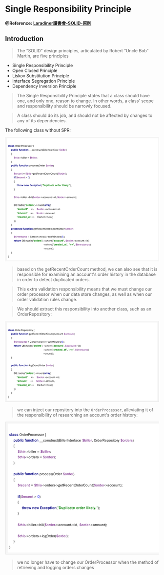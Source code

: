 # Single Responsibility Principle #

**@Reference: [Laradiner讀書會-SOLID-原則](http://blog.dj1020.net/Laradiner%E8%AE%80%E6%9B%B8%E6%9C%83-SOLID-%E5%8E%9F%E5%89%87-2016-01-21/)**

## Introduction ##

> The “SOLID” design principles, articulated by Robert “Uncle Bob” Martin, are five principles

- Single Responsibility Principle
- Open Closed Principle
- Liskov Substitution Principle
- Interface Segregation Principle
- Dependency Inversion Principle

> The Single Responsibility Principle states that a class should have one, and only one, reason to change. In other words, a class' scope and responsibility should be narrowly focused.

> A class should do its job, and should not be affected by changes to any of its dependencies.

The following class without SPR:

![1](images/ch08-single-responsibility-principle-1.png)

> based on the getRecentOrderCount method, we can also see that it is responsible for examining an account's order history in the database in order to detect duplicated orders.

> This extra validation responsibility means that we must change our order processor when our data store changes, as well as when our order validation rules change.

> We should extract this responsibility into another class, such as an OrderRepository:

![2](images/ch08-single-responsibility-principle-2.png)

> we can inject our repository into the `OrderProcessor`, alleviating it of the responsibility of researching an account's order history:

![3](images/ch08-single-responsibility-principle-3.png)

> we no longer have to change our OrderProcessor when the method of retrieving and logging orders changes
